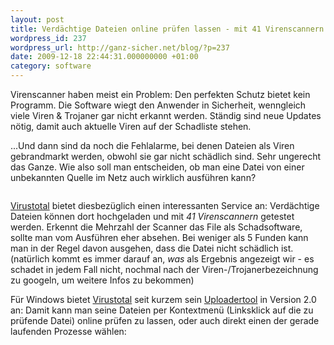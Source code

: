 ```yaml
---
layout: post
title: Verdächtige Dateien online prüfen lassen - mit 41 Virenscannern
wordpress_id: 237
wordpress_url: http://ganz-sicher.net/blog/?p=237
date: 2009-12-18 22:44:31.000000000 +01:00
category: software
---
```

Virenscanner haben meist ein Problem: Den perfekten Schutz bietet kein Programm. Die Software wiegt den Anwender in Sicherheit, wenngleich viele Viren &amp; Trojaner gar nicht erkannt werden. Ständig sind neue Updates nötig, damit auch aktuelle Viren auf der Schadliste stehen.

...Und dann sind da noch die Fehlalarme, bei denen Dateien als Viren gebrandmarkt werden, obwohl sie gar nicht schädlich sind. Sehr ungerecht das Ganze. Wie also soll man entscheiden, ob man eine Datei von einer unbekannten Quelle im Netz auch wirklich ausführen kann?
<!-- more -->

<a href="http://www.virustotal.com/de/" target="_blank"><img src="{{site.baseurl}}/wp-content/uploads/VirusTotal-logo.png" alt="" /></a>

[Virustotal](http://virustotal.com) bietet diesbezüglich einen interessanten Service an: Verdächtige Dateien können dort hochgeladen und mit <em>41 Virenscannern</em> getestet werden. Erkennt die Mehrzahl der Scanner das File als Schadsoftware, sollte man vom Ausführen eher absehen. Bei weniger als 5 Funden kann man in der Regel davon ausgehen, dass die Datei nicht schädlich ist. (natürlich kommt es immer darauf an, *was* als Ergebnis angezeigt wir - es schadet in jedem Fall nicht, nochmal nach der Viren-/Trojanerbezeichnung zu googeln, um weitere Infos zu bekommen)

Für Windows bietet <a href="http://virustotal.com/" target="_blank">Virustotal</a> seit kurzem sein <a href="http://www.virustotal.com/metodos.html" target="_blank">Uploadertool</a> in Version 2.0 an: Damit kann man seine Dateien per Kontextmenü (Linksklick auf die zu prüfende Datei) online prüfen zu lassen, oder auch direkt einen der gerade laufenden Prozesse wählen:

<div style="text-align: center;">
<img src="{{site.baseurl}}/wp-content/uploads/en_virustotal-uploader.png" alt="" />

<img src="{{site.baseurl}}/wp-content/uploads/virustotal-uploader-2null.jpg" alt="" /></div>
